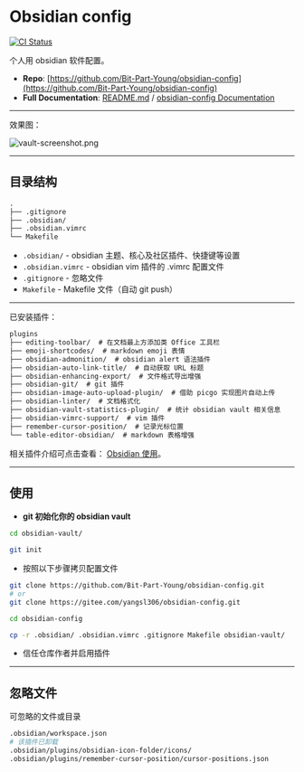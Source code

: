 # Obsidian config

[![CI Status](https://github.com/Bit-Part-Young/obsidian-config/actions/workflows/mkdocs-deploy.yml/badge.svg)](https://github.com/Bit-Part-Young/obsidian-config/actions/workflows/mkdocs-deploy.yml)

个人用 obsidian 软件配置。

- **Repo**: [https://github.com/Bit-Part-Young/obsidian-config](https://github.com/Bit-Part-Young/obsidian-config)
- **Full Documentation**: [README.md](https://github.com/Bit-Part-Young/obsidian-config) / [obsidian-config Documentation](https://seekanotherland.xyz/obsidian-config/)


---

效果图：

![vault-screenshot.png](https://cdn.jsdelivr.net/gh/Bit-Part-Young/BTY-imgs/images/202312120853566.png)

<!-- ![vault-screenshot.png](./assets/vault-screenshot.png) -->

---

## 目录结构

```txt
.
├── .gitignore
├── .obsidian/
├── .obsidian.vimrc
└── Makefile
```

- `.obsidian/` - obsidian 主题、核心及社区插件、快捷键等设置
- `.obsidian.vimrc` - obsidian vim 插件的 .vimrc 配置文件
- `.gitignore` - 忽略文件
- `Makefile` - Makefile 文件（自动 git push）

---

已安装插件：

```txt
plugins
├── editing-toolbar/  # 在文档最上方添加类 Office 工具栏
├── emoji-shortcodes/  # markdown emoji 表情
├── obsidian-admonition/  # obsidian alert 语法插件 
├── obsidian-auto-link-title/  # 自动获取 URL 标题
├── obsidian-enhancing-export/  # 文件格式导出增强
├── obsidian-git/  # git 插件
├── obsidian-image-auto-upload-plugin/  # 借助 picgo 实现图片自动上传
├── obsidian-linter/  # 文档格式化
├── obsidian-vault-statistics-plugin/  # 统计 obsidian vault 相关信息
├── obsidian-vimrc-support/  # vim 插件
├── remember-cursor-position/  # 记录光标位置
└── table-editor-obsidian/  # markdown 表格增强
```

相关插件介绍可点击查看： [Obsidian 使用](https://seekanotherland.xyz/hexo-demo/posts/4661.html)。

---

## 使用

- **git 初始化你的 obsidian vault**

```bash
cd obsidian-vault/

git init
```

- 按照以下步骤拷贝配置文件

```bash
git clone https://github.com/Bit-Part-Young/obsidian-config.git
# or
git clone https://gitee.com/yangsl306/obsidian-config.git

cd obsidian-config

cp -r .obsidian/ .obsidian.vimrc .gitignore Makefile obsidian-vault/
```

- 信任仓库作者并启用插件

---

## 忽略文件

可忽略的文件或目录

```bash
.obsidian/workspace.json
# 该插件已卸载
.obsidian/plugins/obsidian-icon-folder/icons/
.obsidian/plugins/remember-cursor-position/cursor-positions.json
```
